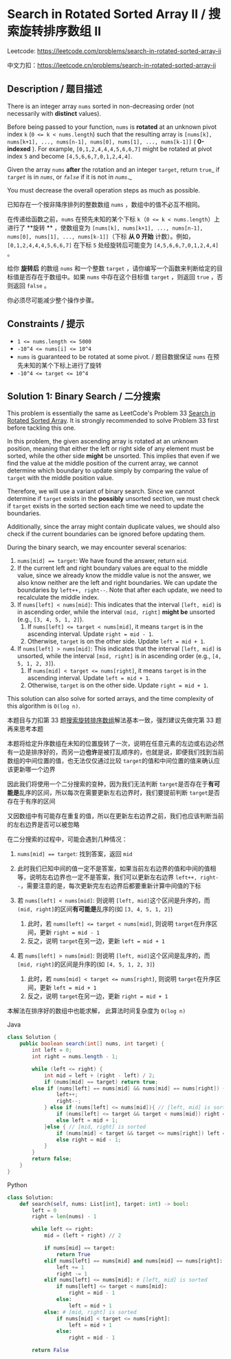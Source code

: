 # Search in Rotated Sorted Array II / 搜索旋转排序数组 II

Leetcode: https://leetcode.com/problems/search-in-rotated-sorted-array-ii

中文力扣：https://leetcode.cn/problems/search-in-rotated-sorted-array-ii

## Description / 题目描述

There is an integer array `nums` sorted in non-decreasing order (not necessarily with **distinct** values).

Before being passed to your function, `nums` is **rotated** at an unknown pivot index `k` (`0 <= k < nums.length`) such that the resulting array is `[nums[k], nums[k+1], ..., nums[n-1], nums[0], nums[1], ..., nums[k-1]]` ( **0-indexed** ). For example, `[0,1,2,4,4,4,5,6,6,7]` might be rotated at pivot index `5` and become `[4,5,6,6,7,0,1,2,4,4]`.

Given the array `nums` **after** the rotation and an integer `target`, return `true`_ if _`target`_ is in _`nums`_, or _`false`_ if it is not in _`nums`_._

You must decrease the overall operation steps as much as possible.

已知存在一个按非降序排列的整数数组 `nums` ，数组中的值不必互不相同。

在传递给函数之前，`nums` 在预先未知的某个下标 `k`（`0 <= k < nums.length`）上进行了 **旋转 ** ，使数组变为 `[nums[k], nums[k+1], ..., nums[n-1], nums[0], nums[1], ..., nums[k-1]]`（下标 **从 0 开始** 计数）。例如， `[0,1,2,4,4,4,5,6,6,7]` 在下标 `5` 处经旋转后可能变为 `[4,5,6,6,7,0,1,2,4,4]` 。

给你 **旋转后** 的数组 `nums` 和一个整数 `target` ，请你编写一个函数来判断给定的目标值是否存在于数组中。如果 `nums` 中存在这个目标值 `target` ，则返回 `true` ，否则返回 `false` 。

你必须尽可能减少整个操作步骤。

## Constraints **/ 提示**

- `1 <= nums.length <= 5000`
- `-10^4 <= nums[i] <= 10^4`
- `nums` is guaranteed to be rotated at some pivot. / 题目数据保证 `nums` 在预先未知的某个下标上进行了旋转
- `-10^4 <= target <= 10^4`

## Solution 1: Binary Search / 二分搜索

This problem is essentially the same as LeetCode's Problem 33 [Search in Rotated Sorted Array](https://chatgpt.com/Solution/0033_Search_in_Rotated_Sorted_Array.md). It is strongly recommended to solve Problem 33 first before tackling this one.

In this problem, the given ascending array is rotated at an unknown position, meaning that either the left or right side of any element must be sorted, while the other side **might** be unsorted. This implies that even if we find the value at the middle position of the current array, we cannot determine which boundary to update simply by comparing the value of `target` with the middle position value.

Therefore, we will use a variant of binary search. Since we cannot determine if `target` exists in the **possibly** unsorted section, we must check if `target` exists in the sorted section each time we need to update the boundaries.

Additionally, since the array might contain duplicate values, we should also check if the current boundaries can be ignored before updating them.

During the binary search, we may encounter several scenarios:

1. `nums[mid] == target`: We have found the answer, return `mid`.
2. If the current left and right boundary values are equal to the middle value, since we already know the middle value is not the answer, we also know neither are the left and right boundaries. We can update the boundaries by `left++, right--`. Note that after each update, we need to recalculate the middle index.
3. If `nums[left] < nums[mid]`: This indicates that the interval `[left, mid]` is in ascending order, while the interval `(mid, right]` **might be** unsorted (e.g., `[3, 4, 5, 1, 2]`).
   1. If `nums[left] <= target < nums[mid]`, it means `target` is in the ascending interval. Update `right = mid - 1`.
   2. Otherwise, `target` is on the other side. Update `left = mid + 1`.
4. If `nums[left] > nums[mid]`: This indicates that the interval `[left, mid]` is unsorted, while the interval `[mid, right]` is in ascending order (e.g., `[4, 5, 1, 2, 3]`).
   1. If `nums[mid] < target <= nums[right]`, it means `target` is in the ascending interval. Update `left = mid + 1`.
   2. Otherwise, `target` is on the other side. Update `right = mid + 1`.

This solution can also solve for sorted arrays, and the time complexity of this algorithm is `O(log n)`.

本题目与力扣第 33 题[搜索旋转排序数组](/Solution/0033_Search_in_Rotated_Sorted_Array.md)解法基本一致，强烈建议先做完第 33 题再来思考本题

本题将给定升序数组在未知的位置旋转了一次，说明在任意元素的左边或右边必然有一边是排序好的，而另一边**也许**是被打乱顺序的，也就是说，即便我们找到当前数组的中间位置的值，也无法仅仅通过比较 `target`的值和中间位置的值来确认应该更新哪一个边界

因此我们将使用一个二分搜索的变种，因为我们无法判断 `target`是否存在于**有可能是**乱序的区间，所以每次在需要更新左右边界时，我们要提前判断 `target`是否存在于有序的区间

又因数组中有可能存在重复的值，所以在更新左右边界之前，我们也应该判断当前的左右边界是否可以被忽略

在二分搜索的过程中，可能会遇到几种情况：

1. `nums[mid] == target`: 找到答案，返回 `mid`
2. 此时我们已知中间的值一定不是答案，如果当前左右边界的值和中间的值相等，说明左右边界也一定不是答案，我们可以更新左右边界 `left++, right--`，需要注意的是，每次更新完左右边界后都要重新计算中间值的下标
3. 若 `nums[left] < nums[mid]`: 则说明 `[left, mid]`这个区间是升序的，而 `(mid, right]`的区间**有可能是**乱序的(如 `[3, 4, 5, 1, 2]`)

   1. 此时，若 `nums[left] <= target < nums[mid]`, 则说明 `target`在升序区间，更新 `right = mid - 1`
   2. 反之，说明 `target`在另一边，更新 `left = mid + 1`
4. 若 `nums[left] > nums[mid]`: 则说明 `[left, mid]`这个区间是乱序的，而 `[mid, right]`的区间是升序的(如 `[4, 5, 1, 2, 3]`)

   1. 此时，若 `nums[mid] < target <= nums[right]`, 则说明 `target`在升序区间，更新 `left = mid + 1`
   2. 反之，说明 `target`在另一边，更新 `right = mid + 1`

本解法在排序好的数组中也能求解， 此算法时间复杂度为 `O(log n)`

Java

```java
class Solution {
    public boolean search(int[] nums, int target) {
        int left = 0;
        int right = nums.length - 1;

        while (left <= right) {
            int mid = left + (right - left) / 2;
            if (nums[mid] == target) return true;
	    else if (nums[left] == nums[mid] && nums[mid] == nums[right]) { // Check duplicates
                left++;
                right--;
            } else if (nums[left] <= nums[mid]){ // [left, mid] is sorted
                if (nums[left] <= target && target < nums[mid]) right = mid - 1;
                else left = mid + 1;
            }else { // [mid, right] is sorted
                if (nums[mid] < target && target <= nums[right]) left = mid + 1;
                else right = mid - 1;
            }
        }
        return false;
    }
}
```

Python

```python
class Solution:
    def search(self, nums: List[int], target: int) -> bool:
        left = 0
        right = len(nums) - 1

        while left <= right:
            mid = (left + right) // 2

            if nums[mid] == target:
                return True
            elif nums[left] == nums[mid] and nums[mid] == nums[right]: # Check duplicates
                left += 1
                right -= 1
            elif nums[left] <= nums[mid]: # [left, mid] is sorted
                if nums[left] <= target < nums[mid]:
                    right = mid - 1
                else:
                    left = mid + 1
            else: # [mid, right] is sorted
                if nums[mid] < target <= nums[right]:
                    left = mid + 1
                else:
                    right = mid - 1

        return False
```
